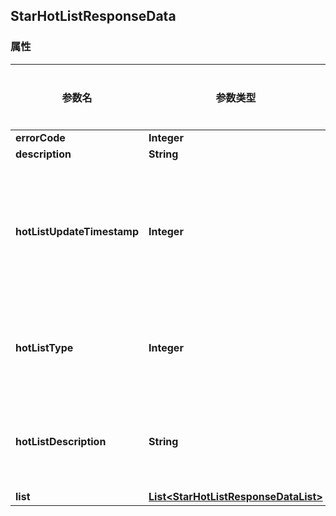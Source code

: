 <a name="StarHotListResponseData"></a>
## StarHotListResponseData
### 属性
参数名 | 参数类型 | 参数描述 | 备注
------------ | ------------- | ------------- | -------------
**errorCode** | **Integer** |  |  required 
**description** | **String** |  |  required 
**hotListUpdateTimestamp** | **Integer** | 达人热榜更新时间戳 |  optional
**hotListType** | **Integer** | 达人热榜类型 |  optional
**hotListDescription** | **String** | 热榜类型说明 |  optional
**list** | [**List&lt;StarHotListResponseDataList&gt;**](#StarHotListResponseDataList) |  |  optional






<markdown src="./StarHotListResponseDataList.md"/>
